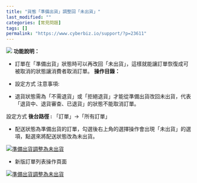 ```yaml
---
title: "貨態「準備出貨」調整回「未出貨」"
last_modified: ""
categories: [常見問題]
tags: []
permalink: "https://www.cyberbiz.io/support/?p=23611"
---
```


![](https://www.cyberbiz.io/support/wp-content/uploads/2021/08/企業版.png)
**功能說明：**  

* 訂單在「準備出貨」狀態時可以再改回「未出貨」，這樣就能讓訂單恢復成可被取消的狀態讓消費者取消訂單。
**操作目錄：**

* 設定方式
注意事項:  

* 退貨狀態需為「不需退貨」或「拒絕退貨」才能從準備出貨改回未出貨，代表「退貨中、退貨審查、已退貨」的狀態不能取消訂單。

設定方式 **後台路徑 :** 「訂單」→「所有訂單」  


* 配送狀態為準備出貨的訂單，勾選後右上角的選擇操作會出現「未出貨」的選項，點選來將配送狀態改為未出貨。

[![準備出貨調整為未出貨](https://www.cyberbiz.io/support/wp-content/uploads/準備出貨調整為未出貨.png)](https://www.cyberbiz.io/support/wp-content/uploads/準備出貨調整為未出貨.png)

* 新版訂單列表操作頁面

[![準備出貨調整為未出貨](https://www.cyberbiz.io/support/wp-content/uploads/新版-準備出貨調整為未出貨-1834x853-1.png)](https://www.cyberbiz.io/support/wp-content/uploads/新版-準備出貨調整為未出貨-1834x853-1.png)

